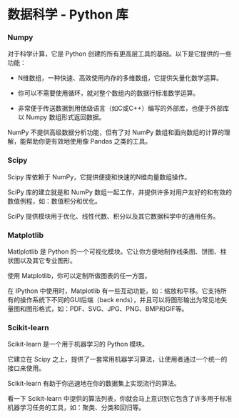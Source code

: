 # 数据科学 - Python 库

### Numpy

对于科学计算，它是 Python 创建的所有更高层工具的基础。以下是它提供的一些功能：

- N维数组，一种快速、高效使用内存的多维数组，它提供矢量化数学运算。

- 你可以不需要使用循环，就对整个数组内的数据行标准数学运算。

- 非常便于传送数据到用低级语言（如C或C++）编写的外部库，也便于外部库以 Numpy 数组形式返回数据。

NumPy 不提供高级数据分析功能，但有了对 NumPy 数组和面向数组的计算的理解，能帮助你更有效地使用像 Pandas 之类的工具。

### Scipy

Scipy 库依赖于 NumPy，它提供便捷和快速的N维向量数组操作。

SciPy 库的建立就是和 NumPy 数组一起工作，并提供许多对用户友好的和有效的数值例程，如：数值积分和优化。

SciPy 提供模块用于优化、线性代数、积分以及其它数据科学中的通用任务。

### Matplotlib

Matlplotlib 是 Python 的一个可视化模块。它让你方便地制作线条图、饼图、柱状图以及其它专业图形。

使用 Matplotlib，你可以定制所做图表的任一方面。

在 IPython 中使用时，Matplotlib 有一些互动功能，如：缩放和平移。它支持所有的操作系统下不同的GUI后端（back ends），并且可以将图形输出为常见地矢量图和图形格式，如：PDF、SVG、JPG、PNG、BMP和GIF等。

### Scikit-learn

Scikit-learn 是一个用于机器学习的 Python 模块。

它建立在 Scipy 之上，提供了一套常用机器学习算法，让使用者通过一个统一的接口来使用。

Scikit-learn 有助于你迅速地在你的数据集上实现流行的算法。

看一下 Scikit-learn 中提供的算法列表，你就会马上意识到它包含了许多用于标准机器学习任务的工具，如：聚类、分类和回归等。
